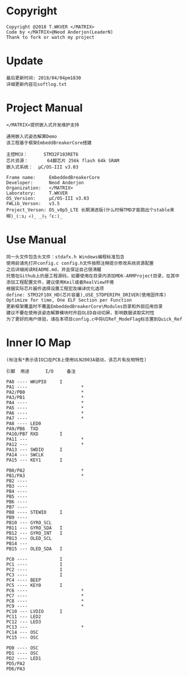 Copyright
===============

	Copyright @2018 T.WKVER </MATRIX>
	Code by </MATRIX>@Neod Anderjon(LeaderN)
	Thank to fork or watch my project

Update
===============
	
	最后更新时间: 2018/04/04pm1830
	详细更新内容见softlog.txt

Project Manual
==============

	</MATRIX>提供嵌入式开发维护支持

	通用嵌入式姿态解算Demo
	该工程基于框架EmbeddBreakerCore搭建

	主控MCU：		STM32F103RET6
	芯片资源：		64脚芯片 256k flash 64k SRAM
	嵌入式系统：	μC/OS-III v3.03

	Frame name: 	EmbeddedBreakerCore
	Developer: 		Neod Anderjon 
	Organization: 	</MATRIX>
	Laboratory: 	T.WKVER
	OS_Version: 	μC/OS-III v3.03
	FWLib_Verson: 	v3.5
	Project_Verson: OS_v0p5_LTE 长期演进版(什么时候TMD才能跑出个stable来啊)_(:з」∠)_ _(┐「ε:)_
	
Use Manual
===============

	同一头文件包含头文件：stdafx.h Windows编程标准包含
	使用前请先打开config.c config.h文件按照注释提示修改系统资源配置
	之后详细阅读README.md，并且保证自己很清醒
	托管在Github上的是工程源码，如要使用在目录内添加MDK-ARMProject目录，在其中
	添加工程配置文件，建议使用Keil或者RealView环境
	根据实际芯片器件选择设置工程宏及编译优化选项
	define: STM32F10X_HD(芯片容量),USE_STDPERIPH_DRIVER(使用固件库)
	Optimize for time, One ELF Section per Function
	更新框架覆盖时不覆盖EmbeddedBreakerCore\Modules目录和外部应用目录
	建议不要在使用该姿态解算模块时开启OLED自动切屏，影响数据读取实时性
	为了更好的用户体验，请在本项目config.c中将UIRef_ModeFlag标志置到Quick_Ref
	
Inner IO Map
===============

	(标注有*表示该IO口在PCB上使用ULN2003A驱动，该芯片有反相特性)

	引脚	用途		I/O		备注

	PA0 ---- WKUPIO		I		
	PA1 ---- 					*
	PA2/PB0  					*
	PA3/PB1  					*
	PA4 ----					*
	PA5 ---- 					*
	PA6 ---- 					*
	PA7 ---- 					*
	PA8 ---- LED0
	PA9/PB6  TXD		
	PA10/PB7 RXD		I
	PA11 --- 					*
	PA12 --- 					*
	PA13 --- SWDIO		I
	PA14 --- SWCLK
	PA15 --- KEY1		I	
	
	PB0/PA2  					*
	PB1/PA3  					*
	PB2 ----
	PB3 ---- 			
	PB4 ---- 			
	PB5 ----
	PB6 ----
	PB7 ----
	PB8 ---- STEWIO		I
	PB9 ----
	PB10 --- GYRO_SCL
	PB11 --- GYRO_SDA	I	
	PB12 --- GYRO_INT	I			
	PB13 --- OLED_SCL
	PB14 --- 			
	PB15 --- OLED_SDA	I
	
	PC0 ---- 			I
	PC1 ---- 			I
	PC2 ---- 			I
	PC3 ---- 			I
	PC4 ---- BEEP
	PC5 ---- KEY0		I
	PC6 ---- 					*
	PC7 ---- 					*
	PC8 ---- 					*
	PC9 ---- 					*
	PC10 --- LVDIO		I
	PC11 --- LED2
	PC12 --- LED3
	PC13 --- 					*
	PC14 --- OSC
	PC15 --- OSC
	
	PD0 ---- OSC
	PD1 ---- OSC
	PD2 ---- LED1
	PD5/PA2  
	PD6/PA3  			
	
